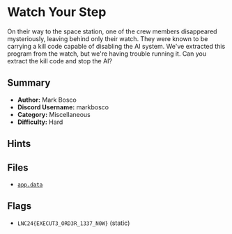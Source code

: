 # Watch Your Step
On their way to the space station, one of the crew members disappeared mysteriously, leaving behind only their watch. They were known to be carrying a kill code capable of disabling the AI system. We've extracted this program from the watch, but we're having trouble running it. Can you extract the kill code and stop the AI?

## Summary
- **Author:** Mark Bosco
- **Discord Username:** markbosco
- **Category:** Miscellaneous
- **Difficulty:** Hard

## Hints

## Files
- [`app.data`](./dist/app.data)

## Flags
- `LNC24{EXECUT3_ORD3R_1337_N0W}` (static)